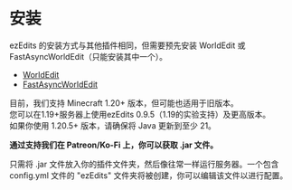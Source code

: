 # 安装

ezEdits 的安装方式与其他插件相同，但需要预先安装 WorldEdit 或 FastAsyncWorldEdit（只能安装其中一个）。

* [WorldEdit](https://modrinth.com/plugin/worldedit)
* [FastAsyncWorldEdit](https://www.spigotmc.org/resources/fastasyncworldedit.13932/)

目前，我们支持 Minecraft 1.20+ 版本，但可能也适用于旧版本。\
您可以在1.19+服务器上使用ezEdits 0.9.5（1.19的实验支持）及更高版本。\
如果你使用 1.20.5+ 版本，请确保将 Java 更新到至少 21。

**通过支持我们在 Patreon/Ko-Fi 上，你可以获取 .jar 文件。**

只需将 .jar 文件放入你的插件文件夹，然后像往常一样运行服务器。一个包含 config.yml 文件的 "ezEdits" 文件夹将被创建，你可以编辑该文件以进行配置。
